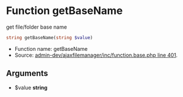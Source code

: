 Function getBaseName
===========================

get file/folder base name



```php
string getBaseName(string $value)
```

* Function name: getBaseName
* Source: [admin-dev/ajaxfilemanager/inc/function.base.php line 401](https://github.com/PrestaShop/PrestaShop/blob/1.5.4.1/admin-dev/ajaxfilemanager/inc/function.base.php#L401).

Arguments
---------

* $value **string**

